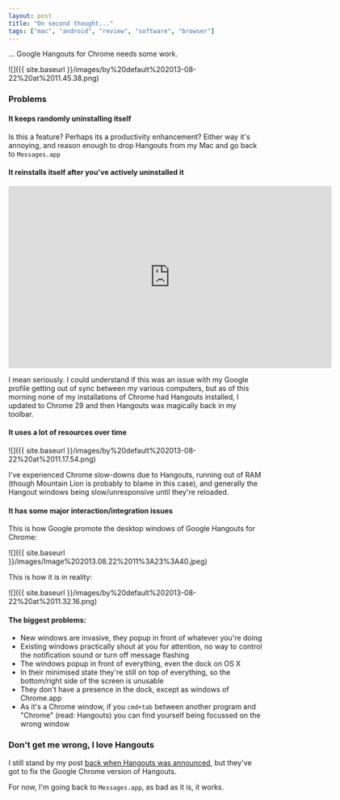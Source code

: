 ```yaml
---
layout: post
title: "On second thought..."
tags: ["mac", "android", "review", "software", "browser"]
---
```

... Google Hangouts for Chrome needs some work.

<!-- more -->

![]({{ site.baseurl }}/images/by%20default%202013-08-22%20at%2011.45.38.png)

### Problems
#### It keeps randomly uninstalling itself
Is this a feature? Perhaps its a productivity enhancement? Either way it's annoying, and reason enough to drop Hangouts from my Mac and go back to `Messages.app`
#### It reinstalls itself after you've actively uninstalled it

<div class="video-wrapper hd">
    <iframe width="640" height="360" src="http://www.youtube.com/embed/UPw-3e_pzqU?feature=player_embedded" frameborder="0"> </iframe>
</div>

I mean seriously. I could understand if this was an issue with my Google profile getting out of sync between my various computers, but as of this morning none of my installations of Chrome had Hangouts installed, I updated to Chrome 29 and then Hangouts was magically back in my toolbar.

#### It uses a lot of resources over time
![]({{ site.baseurl }}/images/by%20default%202013-08-22%20at%2011.17.54.png)

I've experienced Chrome slow-downs due to Hangouts, running out of RAM (though Mountain Lion is probably to blame in this case), and generally the Hangout windows being slow/unresponsive until they're reloaded.

#### It has some major interaction/integration issues
This is how Google promote the desktop windows of Google Hangouts for Chrome:

![]({{ site.baseurl }}/images/Image%202013.08.22%2011%3A23%3A40.jpeg)

This is how it is in reality:

![]({{ site.baseurl }}/images/by%20default%202013-08-22%20at%2011.32.16.png)

#### The biggest problems:
- New windows are invasive, they popup in front of whatever you're doing
- Existing windows practically shout at you for attention, no way to control the notification sound or turn off message flashing
- The windows popup in front of everything, even the dock on OS X
- In their minimised state they're still on top of everything, so the bottom/right side of the screen is unusable
- They don't have a presence in the dock, except as windows of Chrome.app
- As it's a Chrome window, if you `cmd+tab` between another program and "Chrome" (read: Hangouts) you can find yourself being focussed on the wrong window


### Don't get me wrong, I love Hangouts
I still stand by my post [back when Hangouts was announced](/post/googles-relaunched-hangouts---wow/), but they've got to fix the Google Chrome version of Hangouts.

For now, I'm going back to `Messages.app`, as bad as it is, it works.
